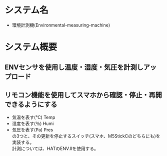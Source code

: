# システム名
- 環境計測機(Environmental-measuring-machine)
# システム概要
## ENVセンサを使用し温度・湿度・気圧を計測しアップロード
## リモコン機能を使用してスマホから確認・停止・再開できるようにする
- 気温を表す(℃) Temp
- 湿度を表す(％) Humi
- 気圧を表す(Pa) Pres  
の3つと、その更新を停止するスイッチ(スマホ、M5StickCのどちらにも)を実装する。  
計測については、HATのENV.Ⅱを使用する。
